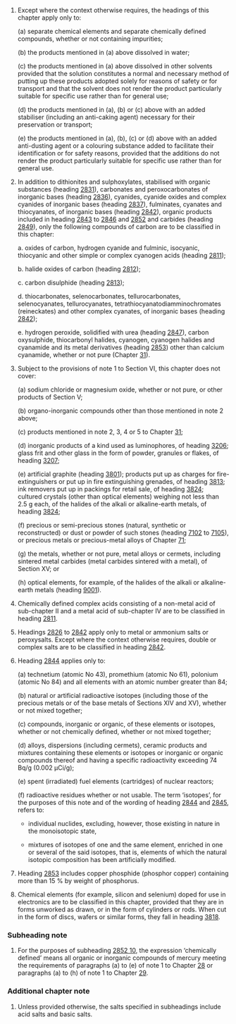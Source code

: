 1. Except where the context otherwise requires, the headings of this chapter apply only to:

    (a) separate chemical elements and separate chemically defined compounds, whether or not containing impurities;
    
    (b) the products mentioned in (a) above dissolved in water;
    
    (c) the products mentioned in (a) above dissolved in other solvents provided that the solution constitutes a normal and necessary method of putting up these products adopted solely for reasons of safety or for transport and that the solvent does not render the product particularly suitable for specific use rather than for general use;
    
    (d) the products mentioned in (a), (b) or (c) above with an added stabiliser (including an anti-caking agent)
    necessary for their preservation or transport;
    
    (e) the products mentioned in (a), (b), (c) or (d) above with an added anti-dusting agent or a colouring substance added to facilitate their identification or for safety reasons, provided that the additions do not render the product particularly suitable for specific use rather than for general use.

2. In addition to dithionites and sulphoxylates, stabilised with organic substances (heading [2831](/headings/2831)), carbonates and peroxocarbonates of inorganic bases (heading [2836](/headings/2836)), cyanides, cyanide oxides and complex cyanides of inorganic bases (heading [2837](/headings/2837)), fulminates, cyanates and thiocyanates, of inorganic bases (heading [2842](/headings/2842)), organic products included in heading [2843](/headings/2843) to [2846](/headings/2846) and [2852](/headings/2852) and carbides (heading [2849](/headings/2849)), only the following compounds of carbon are to be classified in this chapter:

    a. oxides of carbon, hydrogen cyanide and fulminic, isocyanic, thiocyanic and other simple or complex cyanogen acids (heading [2811](/headings/2811));
    
    b. halide oxides of carbon (heading [2812](/headings/2812));
    
    c. carbon disulphide (heading [2813](/headings/2813));
    
    d. thiocarbonates, selenocarbonates, tellurocarbonates, selenocyanates, tellurocyanates, tetrathiocyanatodiamminochromates (reineckates) and other complex cyanates, of inorganic bases (heading [2842](/headings/2842));
    
    e. hydrogen peroxide, solidified with urea (heading [2847](/headings/2847)), carbon oxysulphide, thiocarbonyl halides, cyanogen, cyanogen halides and cyanamide and its metal derivatives (heading [2853](/headings/2853)) other than calcium cyanamide, whether or not pure (Chapter [31](/chapters/31)).

3. Subject to the provisions of note 1 to Section VI, this chapter does not cover:

    (a) sodium chloride or magnesium oxide, whether or not pure, or other products of Section V;
    
    (b) organo-inorganic compounds other than those mentioned in note 2 above;
    
    (c) products mentioned in note 2, 3, 4 or 5 to Chapter [31](/chapters/31);
    
    (d) inorganic products of a kind used as luminophores, of heading [3206](/headings/3206); glass frit and other glass in the form of powder, granules or flakes, of heading [3207](/headings/3207);
    
    (e) artificial graphite (heading [3801](/headings/3801)); products put up as charges for fire-extinguishers or put up in fire extinguishing grenades, of heading [3813](/headings/3813); ink removers put up in packings for retail sale, of heading [3824](/headings/3824); cultured crystals (other than optical elements) weighing not less than 2.5 g each, of the halides of the alkali or alkaline-earth metals, of heading [3824](/headings/3824);
    
    (f) precious or semi-precious stones (natural, synthetic or reconstructed) or dust or powder of such stones (heading [7102](/headings/7102) to [7105](/headings/7105)), or precious metals or precious-metal alloys of Chapter [71](/chapters/71);
    
    (g) the metals, whether or not pure, metal alloys or cermets, including sintered metal carbides (metal carbides sintered with a metal), of Section XV; or
    
    (h) optical elements, for example, of the halides of the alkali or alkaline-earth metals (heading [9001](/headings/9001)).

4. Chemically defined complex acids consisting of a non-metal acid of sub-chapter II and a metal acid of sub-chapter IV are to be classified in heading [2811](/headings/2811).

5. Headings [2826](/headings/2826) to [2842](/headings/2842) apply only to metal or ammonium salts or peroxysalts. Except where the context otherwise requires, double or complex salts are to be classified in heading [2842](/headings/2842).

6. Heading [2844](/headings/2844) applies only to:

    (a) technetium (atomic No 43), promethium (atomic No 61), polonium (atomic No 84) and all elements with an atomic number greater than 84;
    
    (b) natural or artificial radioactive isotopes (including those of the precious metals or of the base metals of Sections XIV and XV), whether or not mixed together;
    
    (c) compounds, inorganic or organic, of these elements or isotopes, whether or not chemically defined, whether or not mixed together;
    
    (d) alloys, dispersions (including cermets), ceramic products and mixtures containing these elements or isotopes or inorganic or organic compounds thereof and having a specific radioactivity exceeding 74 Bq/g (0.002 μCi/g);
    
    (e) spent (irradiated) fuel elements (cartridges) of nuclear reactors;
    
    (f) radioactive residues whether or not usable. The term ‘isotopes’, for the purposes of this note and of the wording of heading [2844](/headings/2844) and [2845](/headings/2845), refers to:
    
    -  individual nuclides, excluding, however, those existing in nature in the monoisotopic state,
    
    - mixtures of isotopes of one and the same element, enriched in one or several of the said isotopes, that is, elements of which the natural isotopic composition has been artificially modified.

7. Heading [2853](/headings/2853) includes copper phosphide (phosphor copper) containing more than 15 % by weight of phosphorus.

8. Chemical elements (for example, silicon and selenium) doped for use in electronics are to be classified in this chapter, provided that they are in forms unworked as drawn, or in the form of cylinders or rods. When cut in the form of discs, wafers or similar forms, they fall in heading [3818](/headings/3818).

### Subheading note
1. For the purposes of subheading [2852 10](/subheadings/2852100000-80), the expression ‘chemically defined’ means all organic or inorganic compounds of mercury meeting the requirements of paragraphs (a) to (e) of note 1 to Chapter [28](/chapters/28) or paragraphs (a) to (h) of note 1 to Chapter [29](/chapters/29).

### Additional chapter note
1. Unless provided otherwise, the salts specified in subheadings include acid salts and basic salts.
